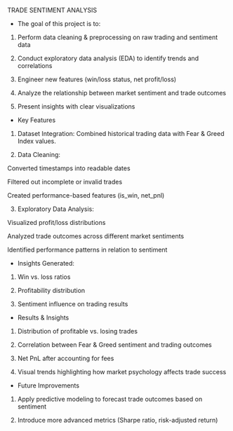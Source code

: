 TRADE SENTIMENT ANALYSIS 

* The goal of this project is to:

1. Perform data cleaning & preprocessing on raw trading and sentiment data

2. Conduct exploratory data analysis (EDA) to identify trends and correlations

3. Engineer new features (win/loss status, net profit/loss)

4. Analyze the relationship between market sentiment and trade outcomes

5. Present insights with clear visualizations

* Key Features

1. Dataset Integration: Combined historical trading data with Fear & Greed Index values.

2. Data Cleaning:

Converted timestamps into readable dates

Filtered out incomplete or invalid trades

Created performance-based features (is_win, net_pnl)

3. Exploratory Data Analysis:

Visualized profit/loss distributions

Analyzed trade outcomes across different market sentiments

Identified performance patterns in relation to sentiment

* Insights Generated:

1. Win vs. loss ratios

2. Profitability distribution

3. Sentiment influence on trading results


* Results & Insights

1. Distribution of profitable vs. losing trades

2. Correlation between Fear & Greed sentiment and trading outcomes

3. Net PnL after accounting for fees

4. Visual trends highlighting how market psychology affects trade success



* Future Improvements

1. Apply predictive modeling to forecast trade outcomes based on sentiment

2. Introduce more advanced metrics (Sharpe ratio, risk-adjusted return)


